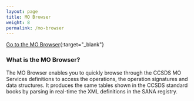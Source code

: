 ```yaml
---
layout: page
title: MO Browser
weight: 8
permalink: /mo-browser
---
```


[Go to the MO Browser](https://ccsdsmo.github.io/mo){:target="_blank"}

### What is the MO Browser?

The MO Browser enables you to quickly browse through the CCSDS MO Services definitions 
to access the operations, the operation signatures and data structures. It produces the 
same tables shown in the CCSDS standard books by parsing in real-time the XML definitions 
in the SANA registry.
